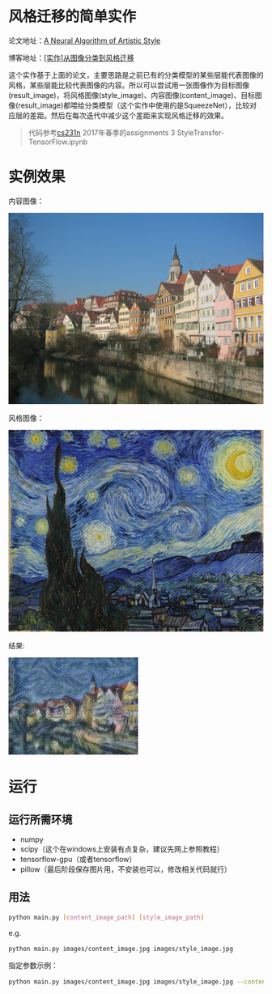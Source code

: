 # 风格迁移的简单实作

论文地址：[A Neural Algorithm of Artistic Style](https://arxiv.org/pdf/1508.06576.pdf)

博客地址：[[实作]从图像分类到风格迁移](http://junmo.farbox.com/post/ji-qi-xue-xi/-shi-zuo-cong-tu-xiang-fen-lei-dao-feng-ge-qian-yi#content)

这个实作基于上面的论文，主要思路是之前已有的分类模型的某些层能代表图像的风格，某些层能比较代表图像的内容。所以可以尝试用一张图像作为目标图像(result_image)，将风格图像(style_image)、内容图像(content_image)、目标图像(result_image)都喂给分类模型（这个实作中使用的是SqueezeNet），比较对应层的差距。然后在每次迭代中减少这个差距来实现风格迁移的效果。

> 代码参考[cs231n](http://cs231n.stanford.edu/) 2017年春季的assignments 3 StyleTransfer-TensorFlow.ipynb

# 实例效果

内容图像：

![content_image](images/content_image.jpg)

风格图像：

![style_image](images/style_image.jpg)

结果:

![result_image](result/result.bmp)

# 运行

## 运行所需环境

- numpy
- scipy（这个在windows上安装有点复杂，建议先网上参照教程）
- tensorflow-gpu（或者tensorflow）
- pillow（最后阶段保存图片用，不安装也可以，修改相关代码就行）

## 用法

``` sh
python main.py [content_image_path] [style_image_path]
```

e.g.

``` sh
python main.py images/content_image.jpg images/style_image.jpg
```

指定参数示例：

``` sh
python main.py images/content_image.jpg images/style_image.jpg --content_weight 6e-2 --style_weight 300000 1000 15 3 --tv_weight 2e-2 --num_iter 200
```

